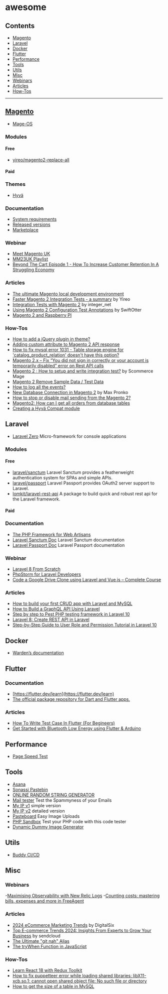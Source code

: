 # awesome


## Contents

- [Magento](#magento)
- [Laravel](#laravel)
- [Docker](#docker)
- [Flutter](#flutter)
- [Performance](#performance)
- [Tools](#tools)
- [Utils](#utils)
- [Misc](#misc)
- [Webinars](#webinars)
- [Articles](#articles)
- [How-Tos](#how-tos)


---

## [Magento](https://github.com/magento/magento2)
- [Mage-OS](https://mage-os.org/)
### Modules
#### Free
- [yireo/magento2-replace-all](https://github.com/yireo/magento2-replace-all)
#### Paid
### Themes
- [Hyvä](https://docs.hyva.io/index.html)
### Documentation
- [System requirements](https://experienceleague.adobe.com/docs/commerce-operations/installation-guide/system-requirements.html)
- [Released versions](https://experienceleague.adobe.com/docs/commerce-operations/release/versions.html?lang=en)
- [Marketplace](https://commercemarketplace.adobe.com/)
### Webinar
- [Meet Magento UK](https://www.youtube.com/@meetmagentouk)
- [MM23UK Playlist](hhttps://www.youtube.com/playlist?list=PLlUxtxNX9ZEwKGxI-AZBuy7evLcOFM8VM)
- [Beyond The Cart Episode 1 - How To Increase Customer Retention In A Struggling Economy](https://www.youtube.com/watch?v=xCKjg9eqSvM&ab_channel=FoundationCommerce)
### Articles
- [The ultimate Magento local development environment](https://www.vianetz.com/en/blog/2013-09-the-ultimate-magento-local-development-environment/)
- [Faster Magento 2 Integration Tests - a summary](https://www.yireo.com/blog/2022-11-11-summary-on-faster-magento-integration-tests) by Yireo
- [Integration Tests with Magento 2](https://www.integer-net.com/blog_english/integration-tests-with-magento-2) by integer_net
- [Using Magento 2 Configuration Test Annotations](https://swiftotter.com/technical/using-magento-2-configuration-test-annotations) by SwiftOtter
- [Magento 2 and Raspberry PI](https://community.magento.com/t5/Installing-Magento-2-x/Magento-2-and-Raspberry-PI/m-p/529108)
### How-Tos
- [How to add a jQuery plugin in theme?](https://magento.stackexchange.com/questions/125823/how-to-add-a-jquery-plugin-in-theme)
- [Adding custom attribute to Magento 2 API response](https://www.atwix.com/magento-2/adding-custom-attribute-to-api-response-in-magento-2/)
- [How to fix mysql error 1031 - Table storage engine for 'catalog_product_relation' doesn't have this option?](https://magento.stackexchange.com/questions/94325/how-to-fix-mysql-error-1031-table-storage-engine-for-catalog-product-relation)
- [Magento 2.x – Fix “You did not sign in correctly or your account is temporarily disabled” error on Rest API calls](https://www.offset101.com/magento-2-x-fix-not-sign-correctly-account-temporarily-disabled-error-rest-api-calls/)
- [Magento 2 : How to setup and write integration test?](https://www.scommerce-mage.com/blog/magento-2-how-to-setup-and-write-integration-test.html) by Scommerce Mage
- [Magento 2 Remove Sample Data / Test Data](https://codeblog.experius.nl/magento-2-remove-sample-data-test-data/)
- [How to log all the events?](https://mage2.pro/t/topic/3718)
- [New Database Connection in Magento 2](https://www.maxpronko.com/new-database-connection-in-magento-2/) by Max Pronko
- [How to stop or disable mail sending from the Magento 2?](https://www.rakeshjesadiya.com/stop-sending-all-email-from-magento/)
- [Magento2: How can I get all orders from database tables](https://magento.stackexchange.com/questions/267244/magento2-how-can-i-get-all-orders-from-database-tables)
- [Creating a Hyvä Compat module](https://www.develodesign.co.uk/learn/magento-2-hyva-compat-module)

## Laravel
- [Laravel Zero](https://laravel-zero.com/) Micro-framework for console applications
### Modules
#### Free
- [laravel/sanctum](https://github.com/laravel/sanctum) Laravel Sanctum provides a featherweight authentication system for SPAs and simple APIs.
- [laravel/passport](https://github.com/laravel/passport) Laravel Passport provides OAuth2 server support to Laravel.
- [lomkit/laravel-rest-api](https://github.com/lomkit/laravel-rest-api) A package to build quick and robust rest api for the Laravel framework.
#### Paid
### Documentation
- [The PHP Framework for Web Artisans](https://laravel.com/docs/10.x)
- [Laravel Sanctum Doc](https://laravel.com/docs/10.x/sanctum) Laravel Sanctum documentation
- [Laravel Passport Doc](https://laravel.com/docs/10.x/passport) Laravel Passport documentation
### Webinar
- [Laravel 8 From Scratch](https://laracasts.com/series/laravel-8-from-scratch)
- [PhpStorm for Laravel Developers](https://laracasts.com/series/phpstorm-for-laravel-developers)
- [Code a Google Drive Clone using Laravel and Vue.js – Complete Course](https://www.youtube.com/watch?v=Wn3IPX_ax-0&t=22s&ab_channel=freeCodeCamp.org)
### Articles
- [How to build your first CRUD app with Laravel and MySQL](https://www.freecodecamp.org/news/laravel-5-7-tutorial-build-your-first-crud-app-with-laravel-and-mysql-15cbd06c6cef/)
- [How to Build a GraphQL API Using Laravel](https://www.freecodecamp.org/news/build-a-graphql-api-using-laravel/)
- [Step by step to Pest PHP testing framework in Laravel 10](https://dev.to/alphaolomi/step-by-step-to-pest-php-testing-framework-in-laravel-10-6e1)
- [Laravel 8: Create REST API in Laravel](https://magecomp.com/blog/laravel-8-create-application-programing-interface/)
- [Step-by-Step Guide to User Role and Permission Tutorial in Laravel 10](https://medium.com/@miladev95/step-by-step-guide-to-user-role-and-permission-tutorial-in-laravel-10-1fecdabfdea0)

## Docker
- [Warden’s documentation](https://docs.warden.dev/index.html)

## Flutter
### Documentation
- [https://flutter.dev/learn](https://flutter.dev/learn)
- [The official package repository for Dart and Flutter apps.](https://pub.dev/)
### Articles
- [How To Write Test Case In Flutter (For Begineers)](https://medium.com/@emondd4/how-to-write-test-case-in-flutter-for-begineers-96abeb0595ad)
- [Get Started with Bluetooth Low Energy using Flutter & Arduino](https://medium.com/@danielwolf.dev/get-started-with-bluetooth-low-energy-using-flutter-arduino-bdf5d790edc)

## Performance
- [Page Speed Test](https://www.experte.com/pagespeed)

## Tools
- [Asana](https://asana.com/)
- [Sonassi Pastebin](https://tools.sonassi.com/paste-bin)
- [ONLINE RANDOM STRING GENERATOR](https://pinetools.com/random-string-generator)
- [Mail tester](https://www.mail-tester.com/) Test the Spammyness of your Emails
- [My IP v1](https://api.my-ip.io/v1/ip) simple version
- [My IP v2](https://api.my-ip.io/v2/ip) detailed version
- [Pasteboard](https://pasteboard.co/) Easy Image Uploads
- [PHP Sandbox](https://onlinephp.io/) Test your PHP code with this code tester
- [Dynamic Dummy Image Generator](https://dummyimage.com/)

## Utils
- [Buddy CI/CD](https://buddy.works/)

## Misc
### Webinars
-[Maximising Observability with New Relic Logs](https://newrelic.com/events/2023-10-26/maximising-observability-with-new-relic-logs-emea-nru)
-[Counting costs: mastering bills, expenses and more in FreeAgent](https://www.freeagent.com/small-businesses/recordings/counting-costs/)
### Articles
- [2024 eCommerce Marketing Trends](https://www.digitalsix.co.uk/news-and-insights/ecommerce-marketing-trends/) by DigitalSix
- [Top E-commerce Trends 2024: Insights From Experts to Grow Your Business](https://www.sendcloud.com/ecommerce-trends-2024/) by sendcloud
- [The Ultimate "git nah" Alias](https://laravel-news.com/the-ultimate-git-nah-alias)
- [The tryWhen Function in JavaScript](https://paulund.co.uk/trywhen-function)
### How-Tos
- [Learn React 18 with Redux Toolkit](https://www.freecodecamp.org/news/learn-react-18-with-redux-toolkit/)
- [How to fix puppetteer error while loading shared libraries: libX11-xcb.so.1: cannot open shared object file: No such file or directory](https://medium.com/@ssmak/how-to-fix-puppetteer-error-while-loading-shared-libraries-libx11-xcb-so-1-c1918b75acc3)
- [How to get the size of a table in MySQL](https://www.atlassian.com/data/admin/how-to-get-the-size-of-a-table-in-mysql)
